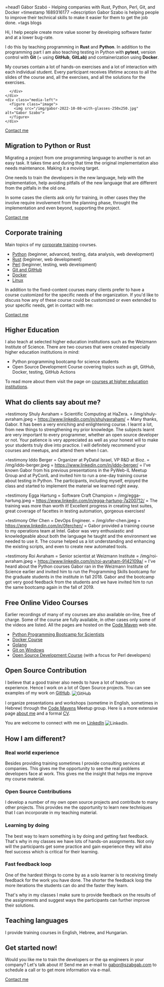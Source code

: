 =head1 Gábor Szabó - Helping companies with Rust, Python, Perl, Git, and Docker
=timestamp 1689316177
=description Gabor Szabo is helping people to improve their technical skills to make it easier for them to get the job done.
=tags blogs

<div class="box">
  <article class="media">
    <div class="media-content">
      <div class="content">
        <p>
Hi, I help people create more value sooner by developing software faster and at a lower bug-rate.
</p>
<p>
I do this by teaching programming in <b class="has-text-primary">Rust</b> and <b class="has-text-primary">Python</b>. In addition to the programming part I am also teaching testing in Python with <b class="has-text-primary">pytest</b>, version control with <b class="has-text-primary">Git</b> (+ using <b class="has-text-primary">GitHub</b>, <b class="has-text-primary">GitLab)</b> and containerization using <b class="has-text-primary">Docker</b>.
        </p>
<p>
My courses contain a lot of hands-on exercises and a lot of interaction with each individual student. Every participant receives lifetime access to all the slides of the course and, all the exercises, and all the solutions for the exercises.
</p>

      </div>
    </div>
    <div class="media-left">
      <figure class="image">
        <img src="/img/gabor-2022-10-08-with-glasses-250x250.jpg" alt="Gabor Szabo">
      </figure>
    </div>
  </article>
</div>

<a class="button is-primary" href="/contact">Contact me</a>

## Migration to Python or Rust

Migrating a project from one programming language to another is not an easy task. It takes time and during that time the original implementation also needs maintenance.
Making it a moving target.

One needs to train the developers in the new language, help with the implementation, help avoiding pitfalls of the new language that are different from the pitfalls in the old one.

In some cases the clients ask only for training, in other cases they the involve require involvement from the planning phase, throught the implementation and even beyond, supporting the project.

<a class="button is-primary" href="/contact">Contact me</a>

## Corporate training

Main topics of my [corporate training](/training) courses.

* [Python](/training#python) (beginner, advanced, testing, data analysis, web development)
* [Rust](/training#rust) (beginner, web development)
* [Perl](/training#perl) (beginner, testing, web development)
* [Git and GitHub](/training#gitandgithub)
* [Docker](/training#docker)
* [Linux](/training#linux)

In addition to the fixed-content courses many clients prefer to have a course customized for the specific needs of the organization. If you'd like to discuss how any of
these course could be customized or even extended to your specific needs, get in contact with me:

<a class="button is-primary" href="/contact">Contact me</a>

## Higher Education

I also teach at selected higher education institutions such as the Weizmann Institute of Science.
There are two courses that were created especially higher education institutions in mind:

* Python programming bootcamp for science students
* Open Source Development Course covering topics such as git, GitHub, Docker, testing, GitHub Actions

To read more about them visit the page on [courses at higher education institutions](/higher-educations).


## What do clients say about me?

=testimony Shuly Avraham = Scientific Computing at HaZera. = /img/shuly-avraham.jpeg = https://www.linkedin.com/in/shulyavraham/ = Many thanks, Gabor. It has been a very enriching and enlightening course. I learnt a lot, from new things to strengthening my prior knowledge. The subjects learnt are very important to every programmer, whether an open source developer or not. Your patience is very appreciated as well as your honest will to make your students truly dive into practice. I will definitely recommend your courses and meetups, and attend them when I can.

=testimony Iddo Berger = Organizer at PyDataI Israel, VP R&D at Bioz. = /img/iddo-berger.jpeg = https://www.linkedin.com/in/iddo-berger/ = I've known Gabor from his previous presentations in the PyWeb-IL Meetup Group and at PyConIL and invited him to run a one-day training course about testing in Python. The participants, including myself, enjoyed the class and started to implement the material we learned right away.

=testimony Egga Hartung = Software Craft Champion = /img/egga-hartung.jpeg = https://www.linkedin.com/in/egga-hartung-7a200712/ = The training was more than worth it! Excellent progress in creating test suites, great coverage of facettes in testing automation, gorgeous exercises!

=testimony Ofer Chen = DevOps Engineer. = /img/ofer-chen.jpeg = https://www.linkedin.com/in/0ferchen/ = Gabor provided a training course to my operations team at Intel. Gabor was very enthusiastic and knowledgeable about both the language he taught and the environment we needed to use it. The course helped us a lot understanding and enhancing the existing scripts, and even to create new automated tools.

=testimony Roi Avraham  = Senior scientist at Weizmann Institute = /img/roi-avraham.jpeg = https://www.linkedin.com/in/roi-avraham-9142109a/ = I've heard about the Python courses Gabor ran in the Weizmann Institute of Science earlier and invited him to run the Programming Skills bootcamp for the graduate students in the institute in fall 2018. Gabor and the bootcamp got very good feedback from the students and we have invited him to run the same bootcamp again in the fall of 2019.

## Free Online Video Courses

Earlier recordings of many of my courses are also available on-line, free of charge. Some of the course are fully available, in other cases only some of the videos are listed.
All the pages are hosted on the [Code Maven](https://code-maven.com/) web site.

* [Python Programming Bootcamp for Scientists](https://code-maven.com/programming-bootcamp-for-scientists)
* [Docker Course](https://code-maven.com/docker)
* [Golang](https://code-maven.com/go)
* [Git on Windows](https://code-maven.com/git-on-windows)
* [Open Source Development Course](https://osdc.code-maven.com/osdc-2023-01-perl/) (with a focus for Perl developers)


## Open Source Contribution

I believe that a good trainer also needs to have a lot of hands-on experience. Hence I work on a lot of Open Source projects. You can see examples of my work on [GitHub](https://github.com/szabgab). <a href="https://github.com/szabgab" style="text-decoration:none;"><img src="/img/github32.png" alt="GitHub" style="vertical-align:middle;border:0" /></a>

I organize presentations and workshops (sometime in English, sometimes in Hebrew) through the [Code Mavens](https://www.meetup.com/Code-Mavens/) Meetup group.
Here is a more extensive page [about me](/about) and a formal [CV](/cv.html).

You are welcome to connect with me on [LinkedIn](https://www.linkedin.com/in/szabgab) <a href="https://www.linkedin.com/in/szabgab" style="text-decoration:none;"><img src="/img/linkedin32.png" alt="LinkedIn" style="vertical-align:middle;border:0" /></a>.

## How I am different?

### Real world experience

Besides providing training sometimes I provide consulting services at companies. This gives me the opportunity to see the real problems developers face at work.
This gives me the insight that helps me improve my course material.

### Open Source Contributions

I develop a number of my own open source projects and contribute to many other projects. This provides me the opportunity to learn new techniques that I can incorporate in my teaching material.

### Learning by doing

The best way to learn something is by doing and getting fast feedback. That's why in my classes we have lots of hands-on assignments.
Not only will the participants get some practice and gain experience they will also feel success which is critical for their learning.

### Fast feedback loop

One of the hardest things to come by as a solo learner is to receiving timely feedback for the work you have done. The shorter the feedback loop the more iterations the students can do and the faster they learn.

That's why in my classes I make sure to provide feedback on the results of the assignments and suggest ways the participants can further improve their solutions.

## Teaching languages

I provide training courses in English, Hebrew, and Hungarian.

## Get started now!

Would you like me to train the developers or the qa engineers in your company? Let's talk about it! Send me an e-mail to [gabor@szabgab.com](mailto:gabor@szabgab.com) to schedule a call or to get more information via e-mail.

<a class="button is-primary" href="/contact">Contact me</a>
